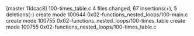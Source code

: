 [master 11dcac8] 100-times_table.c
 4 files changed, 67 insertions(+), 5 deletions(-)
 create mode 100644 0x02-functions_nested_loops/100-main.c
 create mode 100755 0x02-functions_nested_loops/100-times_table
 create mode 100755 0x02-functions_nested_loops/100-times_table.c
